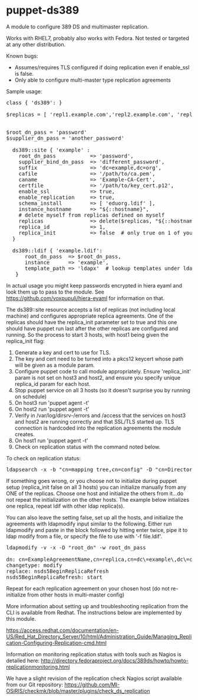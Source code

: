 # puppet-ds389

A module to configure 389 DS and multimaster replication.  

Works with RHEL7, probably also works with Fedora.  Not tested or targeted at any other distribution.  

Known bugs: 
* Assumes/requires TLS configured if doing replication even if enable_ssl is false.
* Only able to configure multi-master type replication agreements

Sample usage:

<pre>
class { 'ds389': }

$replicas = [ 'repl1.example.com','repl2.example.com', 'repl3.example.com' ]


$root_dn_pass = 'password'
$supplier_dn_pass = 'another_password'

  ds389::site { 'example' :
    root_dn_pass           => 'password',
    supplier_bind_dn_pass  => 'different_password',
    suffix                 => 'dc=example,dc=org',
    cafile                 => '/path/to/ca.pem',
    caname                 => 'Example-CA-Cert',
    certfile               => '/path/to/key_cert.p12',
    enable_ssl             => true,
    enable_replication     => true,
    schema_install         => [ 'eduorg.ldif' ],
    instance_hostname      => "${::hostname}",
    # delete myself from replicas defined on myself
    replicas               => delete($replicas, "${::hostname}"),
    replica_id             => 1,
    replica_init           => false  # only true on 1 of your replicas, run puppet on that one last 
  }
  
  ds389::ldif { 'example.ldif': 
      root_dn_pass  => $root_dn_pass,
      instance      => 'example',
      template_path => 'ldapx'  # lookup templates under ldapx/templates in your module paths 
   }
</pre>

In actual usage you might keep passwords encrypted in hiera eyaml and look them up to pass to the module.  See https://github.com/voxpupuli/hiera-eyaml for information on that.  

The ds389::site resource accepts a list of replicas (not including local machine) and configures appropriate replica agreements. One of the replicas should have the replica_init parameter set to true and this one should have puppet run last after the other replicas are configured and running. So the process to start 3 hosts, with host1 being given the replica_init flag:

1. Generate a key and cert to use for TLS. 
2. The key and cert need to be turned into a pkcs12 keycert whose path will be given as a module param.
3. Configure puppet code to call module appropriately. Ensure 'replica_init' param is not set on host3 and host2, and ensure you specify unique replica_id param for each host. 
4. Stop puppet service on all 3 hosts (so it doesn't surprise you by running on schedule)
5. On host3 run 'puppet agent -t'
6. On host2 run 'puppet agent -t'
7. Verify in /var/log/dirsrv-<instance>/errors and /access that the services on host3 and host2 are running correctly and that SSL/TLS started up. TLS connection is hardcoded into the replication agreements the module creates.
8. On host1 run 'puppet agent -t'
9. Check on replication status with the command noted below.

To check on replication status:
<pre>
ldapsearch -x -b "cn=mapping tree,cn=config" -D "cn=Directory Manager" -W objectClass=nsDS5ReplicationAgreement -LL
</pre>

If something goes wrong, or you choose not to initialize during puppet setup (replica_init false on all 3 hosts) you can initialize manually from any ONE of the replicas. Choose one host and initialize the others from it…do not repeat the initialization on the other hosts. The example below intializes one replica, repeat ldif with other ldap replica(s).

You can also leave the setting false, set up all the hosts, and initialize the agreements with ldapmodify input similar to the following.  Either run ldapmodify and paste in the block followed by hitting enter twice, pipe it to ldap modify from a file, or specify the file to use with '-f file.ldif'.

<pre>
ldapmodify -v -x -D "root_dn" -w root_dn_pass

dn: cn=ExampleAgreementName,cn=replica,cn=dc\=example\,dc\=com,cn=mapping tree,cn=config
changetype: modify
replace: nsds5BeginReplicaRefresh
nsds5BeginReplicaRefresh: start
</pre>

Repeat for each replication agreement on your chosen host (do not re-initialize from other hosts in multi-master config)

More information about setting up and troubleshooting replication from the CLI is available from Redhat.  The instructions below are implemented by this module.  

https://access.redhat.com/documentation/en-US/Red_Hat_Directory_Server/10/html/Administration_Guide/Managing_Replication-Configuring-Replication-cmd.html

Information on monitoring replication status with tools such as Nagios is detailed here:
http://directory.fedoraproject.org/docs/389ds/howto/howto-replicationmonitoring.html

We have a slight revision of the replication check Nagios script available from our Git repository:
https://github.com/MI-OSiRIS/checkmk/blob/master/plugins/check_ds_replication
